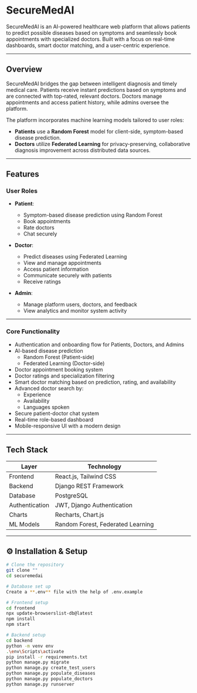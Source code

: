 # SecureMedAI

SecureMedAI is an AI-powered healthcare web platform that allows patients to predict possible diseases based on symptoms and seamlessly book appointments with specialized doctors. Built with a focus on real-time dashboards, smart doctor matching, and a user-centric experience.

---

## Overview

SecureMedAI bridges the gap between intelligent diagnosis and timely medical care. Patients receive instant predictions based on symptoms and are connected with top-rated, relevant doctors. Doctors manage appointments and access patient history, while admins oversee the platform.

The platform incorporates machine learning models tailored to user roles:

- **Patients** use a **Random Forest** model for client-side, symptom-based disease prediction.
- **Doctors** utilize **Federated Learning** for privacy-preserving, collaborative diagnosis improvement across distributed data sources.

---

## Features

### User Roles

- **Patient**:  
  - Symptom-based disease prediction using Random Forest  
  - Book appointments  
  - Rate doctors  
  - Chat securely  

- **Doctor**:  
  - Predict diseases using Federated Learning  
  - View and manage appointments  
  - Access patient information  
  - Communicate securely with patients  
  - Receive ratings  

- **Admin**:  
  - Manage platform users, doctors, and feedback  
  - View analytics and monitor system activity  

---

### Core Functionality

- Authentication and onboarding flow for Patients, Doctors, and Admins  
- AI-based disease prediction  
  - Random Forest (Patient-side)  
  - Federated Learning (Doctor-side)  
- Doctor appointment booking system  
- Doctor ratings and specialization filtering  
- Smart doctor matching based on prediction, rating, and availability  
- Advanced doctor search by:  
  - Experience  
  - Availability  
  - Languages spoken  
- Secure patient-doctor chat system  
- Real-time role-based dashboard  
- Mobile-responsive UI with a modern design  

---

## Tech Stack

| Layer            | Technology                       |
|------------------|----------------------------------|
| Frontend         | React.js, Tailwind CSS           |
| Backend          | Django REST Framework            |
| Database         | PostgreSQL                       |
| Authentication   | JWT, Django Authentication       |
| Charts           | Recharts, Chart.js               |
| ML Models        | Random Forest, Federated Learning|

---


## ⚙️ Installation & Setup

```bash
# Clone the repository
git clone ""
cd securemedai

# Database set up 
Create a **.env** file with the help of .env.example

# Frontend setup
cd frontend
npx update-browserslist-db@latest
npm install
npm start

# Backend setup
cd backend
python -m venv env
.\env\Scripts\activate  
pip install -r requirements.txt
python manage.py migrate
python manage.py create_test_users
python manage.py populate_diseases
python manage.py populate_doctors
python manage.py runserver